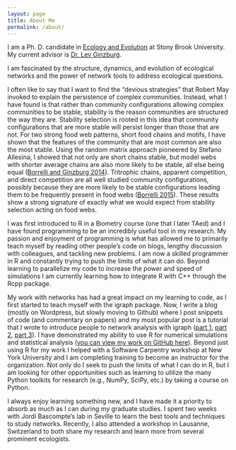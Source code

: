 ```yaml
---
layout: page
title: About Me
permalink: /about/
---
```


I am a Ph. D. candidate in [Ecology and Evolution](http://life.bio.sunysb.edu/ee/) at Stony Brook University. My current advisor is [Dr. Lev Ginzburg](http://life.bio.sunysb.edu/ee/ginzburglab/). 

I am fascinated by the structure, dynamics, and evolution of ecological networks and the
power of network tools to address ecological questions.

I often like to say that I want to find the “devious strategies” that Robert May invoked to
explain the persistence of complex communities. Instead, what I have found is that rather than
community configurations allowing complex communities to be stable, stability is the reason
communities are structured the way they are. Stability selection is rooted in this idea that
community configurations that are more stable will persist longer than those that are not. For two
strong food web patterns, short food chains and motifs, I have shown that the features of the
community that are most common are also the most stable. Using the random matrix approach
pioneered by Stefano Allesina, I showed that not only are short chains stable, but model webs
with shorter average chains are also more likely to be stable, all else being equal ([Borrelli and Ginzburg 2014](http://www.sciencedirect.com/science/article/pii/S2352249614000056)).
Tritrophic chains, apparent competition, and direct competition are all well studied community
configurations, possibly because they are more likely to be stable configurations leading them to
be frequently present in food webs ([Borrelli 2015](http://onlinelibrary.wiley.com/doi/10.1111/oik.02176/abstract)). These results show a strong signature of
exactly what we would expect from stability selection acting on food webs.

I was first introduced to R in a Biometry course (one that I later TAed) and I have found
programming to be an incredibly useful tool in my research. My passion and enjoyment of
programming is what has allowed me to primarily teach myself by reading other people’s code
on blogs, lengthy discussion with colleagues, and tackling new problems. I am now a skilled
programmer in R and constantly trying to push the limits of what it can do. Beyond learning to 
parallelize my code to increase the power and speed of simulations I am currently learning how
to integrate R with C++ through the Rcpp package.

My work with networks has had a great impact on my learning to code, as I first started to
teach myself with the igraph package. Now, I write a blog (mostly on Wordpress, but slowly moving to Github) where I post snippets of code (and
commentary on papers) and my most popular post is a tutorial that I wrote to introduce people to
network analysis with igraph ([part 1](https://assemblingnetwork.wordpress.com/2013/05/29/network-basics-with-r-and-igraph-part-i-of-iii/), [part 2](https://assemblingnetwork.wordpress.com/2013/06/10/network-basics-with-r-and-igraph-part-ii-of-iii/), [part 3](https://assemblingnetwork.wordpress.com/2013/07/01/network-basics-with-r-and-igraph-part-iii-of-iii/)). I have demonstrated my ability to use R for numerical
simulations and statistical analysis ([you can view my work on GitHub here](https://github.com/jjborrelli)). Beyond just using R
for my work I helped with a Software Carpentry workshop at New York University and I am
completing training to become an instructor for the organization. Not only do I seek to push the
limits of what I can do in R, but I am looking for other opportunities such as learning to utilize
the many Python toolkits for research (e.g., NumPy, SciPy, etc.) by taking a course on Python.

I always enjoy learning something new, and I have made it a priority to
absorb as much as I can during my graduate studies. I spent two weeks with Jordi Bascompte’s
lab in Seville to learn the best tools and techniques to study networks. Recently, I also attended a
workshop in Lausanne, Switzerland to both share my research and learn more from several
prominent ecologists. 

